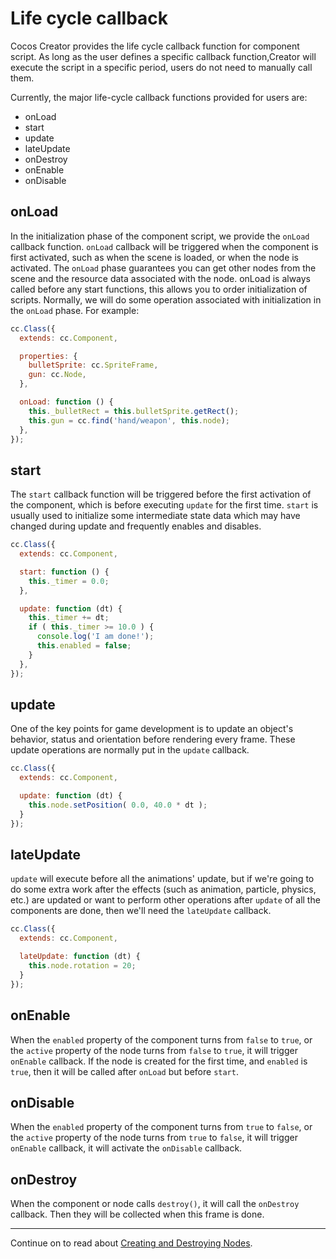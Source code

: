 # Life cycle callback

Cocos Creator provides the life cycle callback function for component script. As long as the user defines a specific callback function,Creator will execute the script in a specific period, users do not need to manually call them.

Currently, the major life-cycle callback functions provided for users are:

 - onLoad
 - start
 - update
 - lateUpdate
 - onDestroy
 - onEnable
 - onDisable

## onLoad

In the initialization phase of the component script, we provide the `onLoad` callback function. `onLoad` callback will be triggered when the component is first activated, such as when the scene is loaded, or when the node is activated. The `onLoad` phase guarantees you can get other nodes from the scene and the resource data associated with the node. onLoad is always called before any start functions, this allows you to order initialization of scripts. Normally, we will do some operation associated with initialization in the `onLoad` phase. For example:

```js
cc.Class({
  extends: cc.Component,

  properties: {
    bulletSprite: cc.SpriteFrame,
    gun: cc.Node,
  },

  onLoad: function () {
    this._bulletRect = this.bulletSprite.getRect();
    this.gun = cc.find('hand/weapon', this.node);
  },
});
```

## start

The `start` callback function will be triggered before the first activation of the component, which is before executing `update` for the first time. `start` is usually used to initialize some intermediate state data which may have changed during update and frequently enables and disables.

```js
cc.Class({
  extends: cc.Component,

  start: function () {
    this._timer = 0.0;
  },

  update: function (dt) {
    this._timer += dt;
    if ( this._timer >= 10.0 ) {
      console.log('I am done!');
      this.enabled = false;
    }
  },
});
```

## update

One of the key points for game development is to update an object's behavior, status and orientation before rendering every frame. These update operations are normally put in the `update` callback.

```js
cc.Class({
  extends: cc.Component,

  update: function (dt) {
    this.node.setPosition( 0.0, 40.0 * dt );
  }
});
```

## lateUpdate

`update` will execute before all the animations' update, but if we're going to do some extra work after the effects (such as animation, particle, physics, etc.) are updated or want to perform other operations after `update` of all the components are done, then we'll need the `lateUpdate` callback.

```js
cc.Class({
  extends: cc.Component,

  lateUpdate: function (dt) {
    this.node.rotation = 20;
  }
});
```

## onEnable

When the `enabled` property of the component turns from `false` to `true`, or the `active` property of the node turns from `false` to `true`, it will trigger `onEnable` callback. If the node is created for the first time, and `enabled` is `true`, then it will be called after `onLoad` but before `start`.

## onDisable

When the `enabled` property of the component turns from `true` to `false`, or the `active` property of the node turns from `true` to `false`, it will trigger `onEnable` callback, it will activate the `onDisable` callback.

## onDestroy

When the component or node calls `destroy()`, it will call the `onDestroy` callback. Then they will be collected when this frame is done.

---

Continue on to read about [Creating and Destroying Nodes](create-destroy.md).
